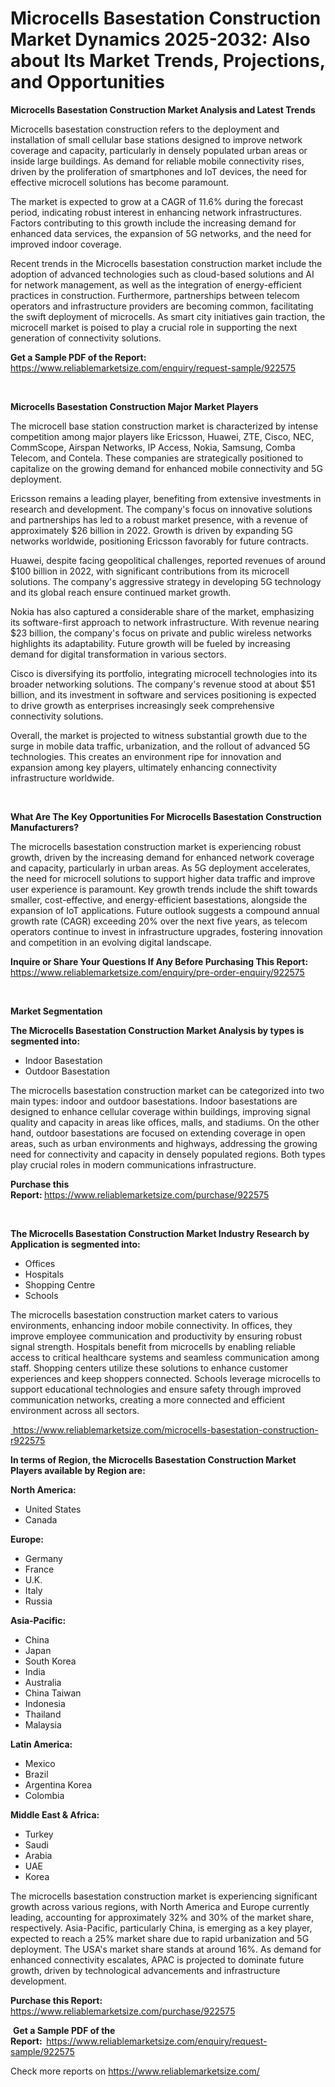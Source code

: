<p><h1>Microcells Basestation Construction Market Dynamics 2025-2032: Also about Its Market Trends, Projections, and Opportunities</h1></p><p><strong>Microcells Basestation Construction Market Analysis and Latest Trends</strong></p>
<p><p>Microcells basestation construction refers to the deployment and installation of small cellular base stations designed to improve network coverage and capacity, particularly in densely populated urban areas or inside large buildings. As demand for reliable mobile connectivity rises, driven by the proliferation of smartphones and IoT devices, the need for effective microcell solutions has become paramount. </p><p>The market is expected to grow at a CAGR of 11.6% during the forecast period, indicating robust interest in enhancing network infrastructures. Factors contributing to this growth include the increasing demand for enhanced data services, the expansion of 5G networks, and the need for improved indoor coverage. </p><p>Recent trends in the Microcells basestation construction market include the adoption of advanced technologies such as cloud-based solutions and AI for network management, as well as the integration of energy-efficient practices in construction. Furthermore, partnerships between telecom operators and infrastructure providers are becoming common, facilitating the swift deployment of microcells. As smart city initiatives gain traction, the microcell market is poised to play a crucial role in supporting the next generation of connectivity solutions.</p></p>
<p><strong>Get a Sample PDF of the Report:&nbsp;</strong> <a href="https://www.reliablemarketsize.com/enquiry/request-sample/922575?utm_campaign=3072&utm_medium=2&utm_source=Github&utm_content=ia&utm_term=07032025&utm_id=microcells-basestation-construction">https://www.reliablemarketsize.com/enquiry/request-sample/922575</a></p>
<p>&nbsp;</p>
<p><strong>Microcells Basestation Construction Major Market Players</strong></p>
<p><p>The microcell base station construction market is characterized by intense competition among major players like Ericsson, Huawei, ZTE, Cisco, NEC, CommScope, Airspan Networks, IP Access, Nokia, Samsung, Comba Telecom, and Contela. These companies are strategically positioned to capitalize on the growing demand for enhanced mobile connectivity and 5G deployment.</p><p>Ericsson remains a leading player, benefiting from extensive investments in research and development. The company's focus on innovative solutions and partnerships has led to a robust market presence, with a revenue of approximately $26 billion in 2022. Growth is driven by expanding 5G networks worldwide, positioning Ericsson favorably for future contracts.</p><p>Huawei, despite facing geopolitical challenges, reported revenues of around $100 billion in 2022, with significant contributions from its microcell solutions. The company's aggressive strategy in developing 5G technology and its global reach ensure continued market growth.</p><p>Nokia has also captured a considerable share of the market, emphasizing its software-first approach to network infrastructure. With revenue nearing $23 billion, the company's focus on private and public wireless networks highlights its adaptability. Future growth will be fueled by increasing demand for digital transformation in various sectors.</p><p>Cisco is diversifying its portfolio, integrating microcell technologies into its broader networking solutions. The company's revenue stood at about $51 billion, and its investment in software and services positioning is expected to drive growth as enterprises increasingly seek comprehensive connectivity solutions.</p><p>Overall, the market is projected to witness substantial growth due to the surge in mobile data traffic, urbanization, and the rollout of advanced 5G technologies. This creates an environment ripe for innovation and expansion among key players, ultimately enhancing connectivity infrastructure worldwide.</p></p>
<p>&nbsp;</p>
<p><strong>What Are The Key Opportunities For Microcells Basestation Construction Manufacturers?</strong></p>
<p><p>The microcells basestation construction market is experiencing robust growth, driven by the increasing demand for enhanced network coverage and capacity, particularly in urban areas. As 5G deployment accelerates, the need for microcell solutions to support higher data traffic and improve user experience is paramount. Key growth trends include the shift towards smaller, cost-effective, and energy-efficient basestations, alongside the expansion of IoT applications. Future outlook suggests a compound annual growth rate (CAGR) exceeding 20% over the next five years, as telecom operators continue to invest in infrastructure upgrades, fostering innovation and competition in an evolving digital landscape.</p></p>
<p><strong>Inquire or Share Your Questions If Any Before Purchasing This Report:</strong> <a href="https://www.reliablemarketsize.com/enquiry/pre-order-enquiry/922575?utm_campaign=3072&utm_medium=2&utm_source=Github&utm_content=ia&utm_term=07032025&utm_id=microcells-basestation-construction">https://www.reliablemarketsize.com/enquiry/pre-order-enquiry/922575</a></p>
<p>&nbsp;</p>
<p><strong>Market Segmentation</strong></p>
<p><strong>The Microcells Basestation Construction Market Analysis by types is segmented into:</strong></p>
<p><ul><li>Indoor Basestation</li><li>Outdoor Basestation</li></ul></p>
<p><p>The microcells basestation construction market can be categorized into two main types: indoor and outdoor basestations. Indoor basestations are designed to enhance cellular coverage within buildings, improving signal quality and capacity in areas like offices, malls, and stadiums. On the other hand, outdoor basestations are focused on extending coverage in open areas, such as urban environments and highways, addressing the growing need for connectivity and capacity in densely populated regions. Both types play crucial roles in modern communications infrastructure.</p></p>
<p><strong>Purchase this Report:&nbsp;</strong><a href="https://www.reliablemarketsize.com/purchase/922575?utm_campaign=3072&utm_medium=2&utm_source=Github&utm_content=ia&utm_term=07032025&utm_id=microcells-basestation-construction">https://www.reliablemarketsize.com/purchase/922575</a></p>
<p>&nbsp;</p>
<p><strong>The Microcells Basestation Construction Market Industry Research by Application is segmented into:</strong></p>
<p><ul><li>Offices</li><li>Hospitals</li><li>Shopping Centre</li><li>Schools</li></ul></p>
<p><p>The microcells basestation construction market caters to various environments, enhancing indoor mobile connectivity. In offices, they improve employee communication and productivity by ensuring robust signal strength. Hospitals benefit from microcells by enabling reliable access to critical healthcare systems and seamless communication among staff. Shopping centers utilize these solutions to enhance customer experiences and keep shoppers connected. Schools leverage microcells to support educational technologies and ensure safety through improved communication networks, creating a more connected and efficient environment across all sectors.</p></p>
<p><a href="https://www.reliablemarketsize.com/microcells-basestation-construction-r922575?utm_campaign=3072&utm_medium=2&utm_source=Github&utm_content=ia&utm_term=07032025&utm_id=microcells-basestation-construction">&nbsp;https://www.reliablemarketsize.com/microcells-basestation-construction-r922575</a></p>
<p><strong>In terms of Region, the Microcells Basestation Construction Market Players available by Region are:</strong></p>
<p>
    <p> <strong> North America: </strong>
        <ul>
            <li>United States</li>
            <li>Canada</li>
        </ul>
        </p> 
    <p> <strong> Europe: </strong>
        <ul>
            <li>Germany</li>
            <li>France</li>
            <li>U.K.</li>
            <li>Italy</li>
            <li>Russia</li>
        </ul>
        </p> 
    <p> <strong> Asia-Pacific: </strong>
        <ul>
            <li>China</li>
            <li>Japan</li>
            <li>South Korea</li>
            <li>India</li>
            <li>Australia</li>
            <li>China Taiwan</li>
            <li>Indonesia</li>
            <li>Thailand</li>
            <li>Malaysia</li>
        </ul>
        </p> 
    <p> <strong> Latin America: </strong>
        <ul>
            <li>Mexico</li>
            <li>Brazil</li>
            <li>Argentina Korea</li>
            <li>Colombia</li>
        </ul>
        </p> 
    <p> <strong> Middle East & Africa: </strong>
        <ul>
            <li>Turkey</li>
            <li>Saudi</li>
            <li>Arabia</li>
            <li>UAE</li>
            <li>Korea</li>
        </ul>
    </p>
    </p>
<p><p>The microcells basestation construction market is experiencing significant growth across various regions, with North America and Europe currently leading, accounting for approximately 32% and 30% of the market share, respectively. Asia-Pacific, particularly China, is emerging as a key player, expected to reach a 25% market share due to rapid urbanization and 5G deployment. The USA's market share stands at around 16%. As demand for enhanced connectivity escalates, APAC is projected to dominate future growth, driven by technological advancements and infrastructure development.</p></p>
<p><strong>Purchase this Report: </strong><a href="https://www.reliablemarketsize.com/purchase/922575?utm_campaign=3072&utm_medium=2&utm_source=Github&utm_content=ia&utm_term=07032025&utm_id=microcells-basestation-construction">https://www.reliablemarketsize.com/purchase/922575</a></p>
<p>&nbsp;<strong>Get a Sample PDF of the Report:&nbsp;&nbsp;</strong><a href="https://www.reliablemarketsize.com/enquiry/request-sample/922575?utm_campaign=3072&utm_medium=2&utm_source=Github&utm_content=ia&utm_term=07032025&utm_id=microcells-basestation-construction">https://www.reliablemarketsize.com/enquiry/request-sample/922575</a></p>
<p><strong></strong></p>
<p>Check more reports on <a href="https://www.reliablemarketsize.com/?utm_campaign=3072&utm_medium=2&utm_source=Github&utm_content=ia&utm_term=07032025&utm_id=microcells-basestation-construction">https://www.reliablemarketsize.com/</a></p>